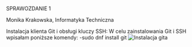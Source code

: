 SPRAWOZDANIE 1

Monika Krakowska, Informatyka Techniczna 

Instalacja klienta Git i obsługi kluczy SSH:
W celu zainstalowania Git i SSH wpisałam poniższe komendy:
-sudo dnf install git
![Instalacja gita](https://github.com/InzynieriaOprogramowaniaAGH/MDO2025_INO/ITE/GCL04/Sprawozdanie1/screenshoty/sudo%20dnf%20install%20git.png)




